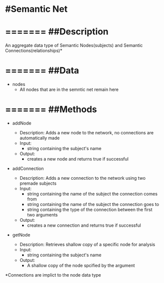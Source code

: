 #Semantic Net
=======

=======
##Description
=======

An aggregate data type of Semantic Nodes(subjects) and Semantic Connections(relationships)*

=======
##Data
=======
* nodes
	* All nodes that are in the semntic net remain here

=======
##Methods
=======
* addNode
	* Description:
		Adds a new node to the network, no connections are automatically made
	* Input:
		* string containing the subject's name
	* Output:
		* creates a new node and returns true if successful

* addConnection
	* Description:
		Adds a new connection to the network using two premade subjects
	* Input:
		* string containing the name of the subject the connection comes from
		* string containing the name of the subject the connection goes to
		* string containing the type of the connection between the first two arguments 
	* Output:
		* creates a new connection and returns true if successful

* getNode
	* Description:
		Retrieves shallow copy of a specific node for analysis
	* Input:
		* string containing the subject's name
	* Output:
		* A shallow copy of the node spcified by the argument




*Connections are implict to the node data type